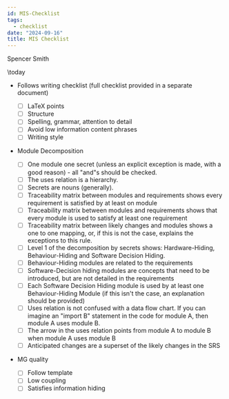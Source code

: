 ```yaml
---
id: MIS-Checklist
tags:
  - checklist
date: "2024-09-16"
title: MIS Checklist
---
```


Spencer Smith

\today

- Follows writing checklist (full checklist provided in a separate document)

  - [ ] LaTeX points
  - [ ] Structure
  - [ ] Spelling, grammar, attention to detail
  - [ ] Avoid low information content phrases
  - [ ] Writing style

- Module Decomposition

  - [ ] One module one secret (unless an explicit exception is made, with a good reason) - all "and"s should be checked.
  - [ ] The uses relation is a hierarchy.
  - [ ] Secrets are nouns (generally).
  - [ ] Traceability matrix between modules and requirements shows every requirement is satisfied by at least on module
  - [ ] Traceability matrix between modules and requirements shows that every module is used to satisfy at least one requirement
  - [ ] Traceability matrix between likely changes and modules shows a one to one mapping, or, if this is not the case, explains the exceptions to this rule.
  - [ ] Level 1 of the decomposition by secrets shows: Hardware-Hiding, Behaviour-Hiding and Software Decision Hiding.
  - [ ] Behaviour-Hiding modules are related to the requirements
  - [ ] Software-Decision hiding modules are concepts that need to be introduced, but are not detailed in the requirements
  - [ ] Each Software Decision Hiding module is used by at least one Behaviour-Hiding Module (if this isn't the case, an explanation should be provided)
  - [ ] Uses relation is not confused with a data flow chart. If you can imagine an "import B" statement in the code for module A, then module A uses module B.
  - [ ] The arrow in the uses relation points from module A to module B when module A uses module B
  - [ ] Anticipated changes are a superset of the likely changes in the SRS

- MG quality
  - [ ] Follow template
  - [ ] Low coupling
  - [ ] Satisfies information hiding
